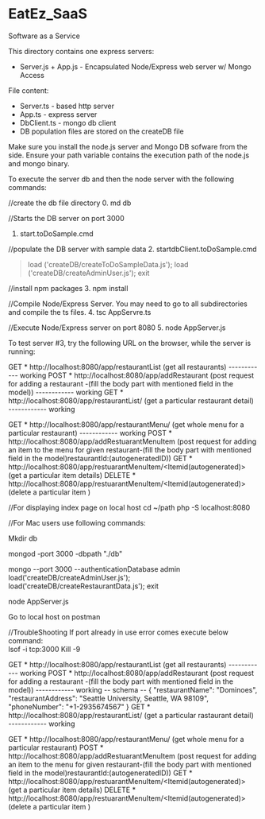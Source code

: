 # EatEz_SaaS
Software as a Service

This directory contains one express servers:
* Server.js + App.js - Encapsulated Node/Express web server w/ Mongo Access

File content:
* Server.ts - based http server
* App.ts - express server
* DbClient.ts - mongo db client
* DB population files are stored on the createDB file

Make sure you install the node.js server and Mongo DB sofware from the side.  Ensure your path variable contains the execution path of the node.js and mongo binary.

To execute the server db and then the node server with the following commands:

//create the db file directory
0. md db

//Starts the DB server on port 3000
1. start.toDoSample.cmd

//populate the DB server with sample data
2. startdbClient.toDoSample.cmd
>load ('createDB/createToDoSampleData.js');
>load ('createDB/createAdminUser.js');
>exit

//install npm packages
3. npm install

//Compile Node/Express Server.  You may need to go to all subdirectories and compile the ts files.
4. tsc AppServre.ts

//Execute Node/Express server on port 8080
5. node AppServer.js 

To test server #3, try the following URL on the browser, while the server is running:

GET * http://localhost:8080/app/restaurantList (get all restaurants) ------------ working
POST * http://localhost:8080/app/addRestaurant (post request for adding a restaurant -(fill the body part with mentioned field in the model)) ------------ working
GET * http://localhost:8080/app/restaurantList/<restaurantId> (get a particular restaurant detail) ------------ working


GET * http://localhost:8080/app/restaurantMenu/<restaurantId> (get whole menu for a particular restaurant)  ------------ working
POST * http://localhost:8080/app/addRestuarantMenuItem (post request for adding an item to the menu for given restaurant-(fill the body part with mentioned field in the model)restaurantId:(autogeneratedID))
GET * http://localhost:8080/app/restuarantMenuItem/<Itemid(autogenerated)> (get a particular item details)
DELETE * http://localhost:8080/app/restuarantMenuItem/<Itemid(autogenerated)> (delete a particular item )



//For displaying index page on local host
cd ~/path
php -S localhost:8080


//For Mac users use following commands:

Mkdir db

mongod -port 3000 -dbpath "./db"

mongo --port 3000 --authenticationDatabase admin
load('createDB/createAdminUser.js');
load('createDB/createRestaurantData.js');
exit

node AppServer.js

Go to local host on postman

//TroubleShooting
If port already in use error comes execute below command:  
lsof -i tcp:3000
Kill -9 <pid>


GET * http://localhost:8080/app/restaurantList (get all restaurants) ------------ working 
POST * http://localhost:8080/app/addRestaurant (post request for adding a restaurant -(fill the body part with mentioned field in the model)) ------------ working -- 
schema -- 
{
    "restaurantName": "Dominoes",
    "restaurantAddress": "Seattle University, Seattle, WA 98109",
    "phoneNumber": "+1-2935674567"
}
GET * http://localhost:8080/app/restaurantList/<restaurantId> (get a particular rastaurant detail) ------------ working


GET * http://localhost:8080/app/restaurantMenu/<restaurantId> (get whole menu for a particular restaurant)
POST * http://localhost:8080/app/addRestuarantMenuItem (post request for adding an item to the menu for given restaurant-(fill the body part with mentioned field in the model)restaurantId:(autogeneratedID))
GET * http://localhost:8080/app/restuarantMenuItem/<Itemid(autogenerated)> (get a particular item details)
DELETE * http://localhost:8080/app/restuarantMenuItem/<Itemid(autogenerated)> (delete a particular item )